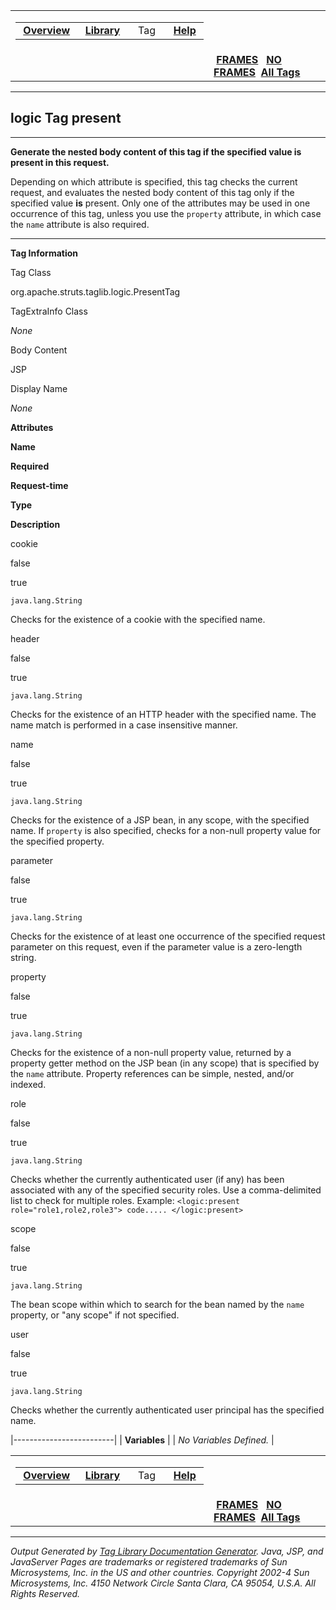 <span id="navbar_top"></span>

<table>
<colgroup>
<col width="50%" />
<col width="50%" />
</colgroup>
<tbody>
<tr class="odd">
<td align="left"><span id="navbar_top_firstrow"></span>
<table>
<tbody>
<tr class="odd">
<td align="left"> <a href="../overview-summary.html.md"><strong>Overview</strong></a> </td>
<td align="left"> <a href="tld-summary.html.md"><strong>Library</strong></a> </td>
<td align="left">  Tag  </td>
<td align="left"> <a href="../help-doc.html.md"><strong>Help</strong></a> </td>
</tr>
</tbody>
</table></td>
<td align="left"></td>
</tr>
<tr class="even">
<td align="left"></td>
<td align="left"> <a href="../index.html.md"><strong>FRAMES</strong></a>   <a href="present.html"><strong>NO FRAMES</strong></a> 
<a href="../alltags-noframe.html.md"><strong>All Tags</strong></a></td>
</tr>
</tbody>
</table>

------------------------------------------------------------------------

logic
 Tag present
------------

------------------------------------------------------------------------

**Generate the nested body content of this tag if the specified value is present in this request.**

Depending on which attribute is specified, this tag checks the current request, and evaluates the nested body content of this tag only if the specified value **is** present. Only one of the attributes may be used in one occurrence of this tag, unless you use the `property` attribute, in which case the `name` attribute is also required.

------------------------------------------------------------------------

**Tag Information**

Tag Class

org.apache.struts.taglib.logic.PresentTag

TagExtraInfo Class

*None*

Body Content

JSP

Display Name

*None*

**Attributes**

**Name**

**Required**

**Request-time**

**Type**

**Description**

cookie

false

true

`java.lang.String`

Checks for the existence of a cookie with the specified name.

header

false

true

`java.lang.String`

Checks for the existence of an HTTP header with the specified name. The name match is performed in a case insensitive manner.

name

false

true

`java.lang.String`

Checks for the existence of a JSP bean, in any scope, with the specified name. If `property` is also specified, checks for a non-null property value for the specified property.

parameter

false

true

`java.lang.String`

Checks for the existence of at least one occurrence of the specified request parameter on this request, even if the parameter value is a zero-length string.

property

false

true

`java.lang.String`

Checks for the existence of a non-null property value, returned by a property getter method on the JSP bean (in any scope) that is specified by the `name` attribute. Property references can be simple, nested, and/or indexed.

role

false

true

`java.lang.String`

Checks whether the currently authenticated user (if any) has been associated with any of the specified security roles. Use a comma-delimited list to check for multiple roles. Example: `<logic:present role="role1,role2,role3"> code..... </logic:present>`

scope

false

true

`java.lang.String`

The bean scope within which to search for the bean named by the `name` property, or "any scope" if not specified.

user

false

true

`java.lang.String`

Checks whether the currently authenticated user principal has the specified name.

|-------------------------|
| **Variables**           |
| *No Variables Defined.* |

 <span id="navbar_bottom"></span>

<table>
<colgroup>
<col width="50%" />
<col width="50%" />
</colgroup>
<tbody>
<tr class="odd">
<td align="left"><span id="navbar_bottom_firstrow"></span>
<table>
<tbody>
<tr class="odd">
<td align="left"> <a href="../overview-summary.html.md"><strong>Overview</strong></a> </td>
<td align="left"> <a href="tld-summary.html.md"><strong>Library</strong></a> </td>
<td align="left">  Tag  </td>
<td align="left"> <a href="../help-doc.html.md"><strong>Help</strong></a> </td>
</tr>
</tbody>
</table></td>
<td align="left"></td>
</tr>
<tr class="even">
<td align="left"></td>
<td align="left"> <a href="../index.html.md"><strong>FRAMES</strong></a>   <a href="present.html"><strong>NO FRAMES</strong></a> 
<a href="../alltags-noframe.html.md"><strong>All Tags</strong></a></td>
</tr>
</tbody>
</table>

------------------------------------------------------------------------

*Output Generated by [Tag Library Documentation Generator](http://taglibrarydoc.dev.java.net/). Java, JSP, and JavaServer Pages are trademarks or registered trademarks of Sun Microsystems, Inc. in the US and other countries. Copyright 2002-4 Sun Microsystems, Inc. 4150 Network Circle Santa Clara, CA 95054, U.S.A. All Rights Reserved.*
